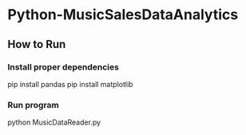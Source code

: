 # Python-MusicSalesDataAnalytics

## How to Run
### Install proper dependencies
pip install pandas
pip install matplotlib

### Run program
python MusicDataReader.py
